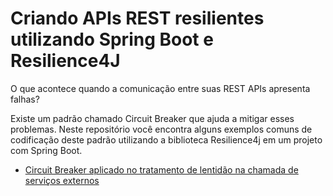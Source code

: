 # Criando APIs REST resilientes utilizando Spring Boot e Resilience4J

O que acontece quando a comunicação entre suas REST APIs apresenta falhas?

Existe um padrão chamado Circuit Breaker que ajuda a mitigar esses problemas. Neste repositório você encontra alguns exemplos comuns de codificação deste padrão utilizando a biblioteca Resilience4j em um projeto com Spring Boot.

* [Circuit Breaker aplicado no tratamento de lentidão na chamada de serviços externos](https://github.com/andrepreis/Resilience4J-Demo/tree/main/Projects_Demo/resilience4j-slow-calls)
